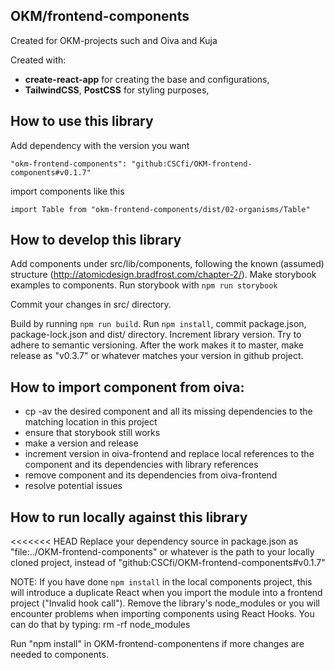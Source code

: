 ## OKM/frontend-components

Created for OKM-projects such and Oiva and Kuja

Created with:

- **create-react-app** for creating the base and configurations,
- **TailwindCSS**, **PostCSS** for styling purposes,

## How to use this library

Add dependency with the version you want

```
"okm-frontend-components": "github:CSCfi/OKM-frontend-components#v0.1.7"
```

import components like this

```
import Table from "okm-frontend-components/dist/02-organisms/Table"
```

## How to develop this library

Add components under src/lib/components, following the known (assumed) structure (http://atomicdesign.bradfrost.com/chapter-2/). Make storybook examples to components. Run storybook with `npm run storybook`

Commit your changes in src/ directory.

Build by running `npm run build`. Run `npm install`, commit package.json, package-lock.json and dist/ directory. Increment library version. Try to adhere to semantic versioning. After the work makes it to master, make release as "v0.3.7" or whatever matches your version in github project.

## How to import component from oiva:

- cp -av the desired component and all its missing dependencies to the matching location in this project
- ensure that storybook still works
- make a version and release
- increment version in oiva-frontend and replace local references to the component and its dependencies with library references
- remove component and its dependencies from oiva-frontend
- resolve potential issues

## How to run locally against this library

<<<<<<< HEAD
Replace your dependency source in package.json as "file:../OKM-frontend-components" or whatever is the path to your locally cloned project, instead of "github:CSCfi/OKM-frontend-components#v0.1.7"

NOTE: If you have done `npm install` in the local components project, this will introduce a duplicate React when you import the module into a frontend project ("Invalid hook call"). Remove the library's node_modules or you will encounter problems when importing components using React Hooks. You can do that by typing:
rm -rf node_modules

Run "npm install" in OKM-frontend-componentens if more changes are needed to components.
